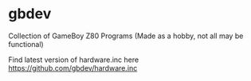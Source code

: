 # gbdev
Collection of GameBoy Z80 Programs (Made as a hobby, not all may be functional)


Find latest version of hardware.inc here https://github.com/gbdev/hardware.inc
